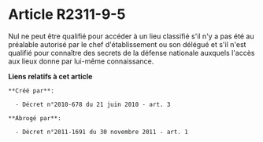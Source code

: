 # Article R2311-9-5

Nul ne peut être qualifié pour accéder à un lieu classifié s'il n'y a pas été au préalable autorisé par le chef
d'établissement ou son délégué et s'il n'est qualifié pour connaître des secrets de la défense nationale auxquels l'accès aux
lieux donne par lui-même connaissance.

**Liens relatifs à cet article**

	**Créé par**:

	  - Décret n°2010-678 du 21 juin 2010 - art. 3

	**Abrogé par**:

	  - Décret n°2011-1691 du 30 novembre 2011 - art. 1
